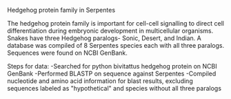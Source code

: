 Hedgehog protein family in Serpentes

The hedgehog protein family is important for cell-cell signalling to direct cell differentiation during embryonic development in multicellular organisms. Snakes have three Hedgehog paralogs- Sonic, Desert, and Indian. A database was compiled of 8 Serpentes species each with all three paralogs. Sequences were found on NCBI GenBank.

Steps for data:
-Searched for python bivitattus hedgehog protein on NCBI GenBank
-Performed BLASTP on sequence against Serpentes
-Compiled nucleotide and amino acid information for blast results, excluding sequences labeled as "hypothetical" and species without all three paralogs
